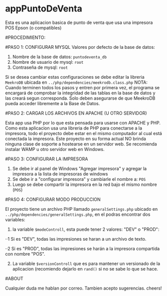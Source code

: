 # appPuntoDeVenta
Esta es una aplicacion basica de punto de venta que usa una impresora POS Epson (o compatibles)

#PROCEDIMIENTO:

#PASO 1: CONFIGURAR MYSQL
Valores por defecto de la base de datos:

1. Nombre de la base de datos: `puntodeventa_db`
2. Nombre de usuario de mysql: `root`
3. Contraseña de mysql:        `root`

Si se desea cambiar estas configuraciones se debe editar la libreria `MeekroDB` ubicada en `../php/dependencies/meekrodb.class.php`
NOTA: Cuando terminen todos los pasos y entren por primera vez, el programa se encargará de comprobar la integridad de las tablas en la base de datos y las creará segun corresponda. Solo deben asegurarse de que MeekroDB pueda acceder libremente a la Base de Datos.

#PASO 2: CARGAR LOS ARCHIVOS EN APACHE (U OTRO SERVIDOR)

Esta app usa PHP por lo que esta pensada para usarse con APACHE y PHP.
Como esta aplicacion usa una libreria de PHP para conectarse a la impresora, todo el proyecto debe estar en el mismo computador al cual está conectada la impresora. Este proyecto en su forma actual NO brinda ninguna clase de soporte a hostearse en un servidor web.
Se recomienda instalar WAMP u otro servidor web en Windows.

#PASO 3: CONFIGURAR LA IMPRESORA
1. Se debe ir al panel de Windows "Agregar impresora" y agregar la impresora a la lista de impresoras de windows
2. Se debe ir a "configurar impresora" y cambiarle el nombre a: `POS`
3. Luego se debe compartir la impresora en la red bajo el mismo nombre (`POS`)

#PASO 4: CONFIGURAR MODO PRODUCCION

El proyecto tiene un archivo PHP llamado `generalSettings.php` ubicado en `../php/dependencies/generalSettings.php`, en el podras encontrar dos variables:
1. la variable `$modeControll`, esta puede tener 2 valores: "DEV" o "PROD": 

··1 Si es "DEV", todas las impresiones se haran a un archivo de texto. 

··2 Si es "PROD", todas las impresiones se harán a la impresora compartida con nombre "POS".

2. La variable `$versionControll` que es para mantener un versionado de la aplicacion (recomiendo dejarlo en `rand()` si no se sabe lo que se hace.

#ABOUT

Cualquier duda me hablan por correo.
Tambien acepto sugerencias. cheers!
